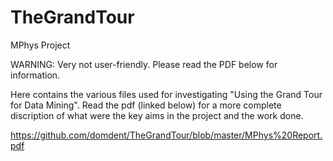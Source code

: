# TheGrandTour
MPhys Project

WARNING: Very not user-friendly. Please read the PDF below for information.

Here contains the various files used for investigating "Using the Grand Tour for Data Mining". Read the pdf (linked below) for a more complete discription of what were the key aims in the project and the work done.

https://github.com/domdent/TheGrandTour/blob/master/MPhys%20Report.pdf

